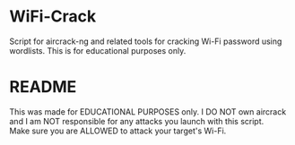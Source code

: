 # WiFi-Crack
Script for aircrack-ng and related tools for cracking Wi-Fi password using wordlists. This is for educational purposes only.
<h1>README</h1>
<p> This was made for EDUCATIONAL PURPOSES only. I DO NOT own aircrack and I am NOT responsible for any attacks you launch with this script. </br>Make sure you are ALLOWED to attack your target's Wi-Fi.
